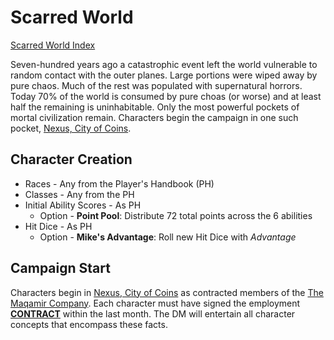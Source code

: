 # Scarred World 

[Scarred World Index](./index.md)

Seven-hundred years ago a catastrophic event left the world vulnerable to random contact with the outer planes. Large portions were wiped away by pure chaos. Much of the rest was populated with supernatural horrors. Today 70% of the world is consumed by pure choas (or worse) and at least half the remaining is uninhabitable. Only the most powerful pockets of mortal civilization remain. Characters begin the campaign in one such pocket, [Nexus, City of Coins](./city.md).

## Character Creation
* Races - Any from the Player's Handbook (PH)
* Classes - Any from the PH
* Initial Ability Scores - As PH
    * Option - **Point Pool**: Distribute 72 total points across the 6 abilities
* Hit Dice - As PH
    * Option - **Mike's Advantage**: Roll new Hit Dice with *Advantage*

## Campaign Start
Characters begin in [Nexus, City of Coins](./city.md) as contracted members of the [The Maqamir Company](./company.md). Each character must have signed the employment [**CONTRACT**](./contract.md) within the last month. The DM will entertain all character concepts that encompass these facts.
